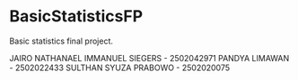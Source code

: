 # BasicStatisticsFP
Basic statistics final project.

JAIRO NATHANAEL IMMANUEL SIEGERS - 2502042971
PANDYA LIMAWAN - 2502022433
SULTHAN SYUZA PRABOWO - 2502020075

